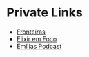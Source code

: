 # Private Links

- [Fronteiras](https://discord.com/channels/705550536887369738/705550536887369741)
- [Elixir em Foco](https://discord.com/channels/811620243528744984/811620243528744987)
- [Emílias Podcast](https://discord.com/channels/852660535924752425/852902131879116830)
